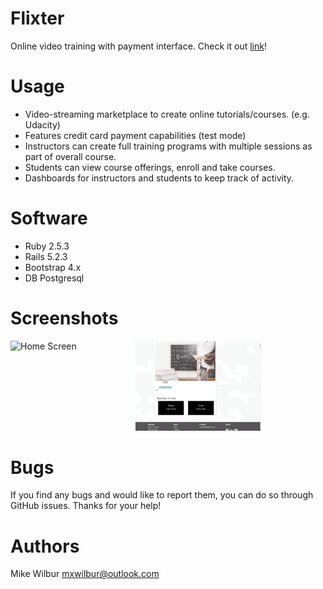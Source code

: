 # Flixter

Online video training with payment interface.  Check it out [link](https://flixter-mike-wilbur.herokuapp.com "here")!

# Usage
- Video-streaming marketplace to create online tutorials/courses. (e.g. Udacity)
- Features credit card payment capabilities (test mode)
- Instructors can create full training programs with multiple sessions as part of overall course.
- Students can view course offerings, enroll and take courses.
- Dashboards for instructors and students to keep track of activity.

# Software
- Ruby 2.5.3
- Rails 5.2.3
- Bootstrap 4.x
- DB Postgresql

# Screenshots
<img src="images/flixter1.gif"
    alt="Home Screen"
    style="float: left; margin-right; 10px;"
    width="200"/> <img src="flixter2.gif"
    alt="Home Screen"
    style="float; left; margin-right: 10px;"
    width="200"/> 
# Bugs
If you find any bugs and would like to report them, you can do so through GitHub issues.  Thanks for your help!

# Authors
Mike Wilbur <mxwilbur@outlook.com>

